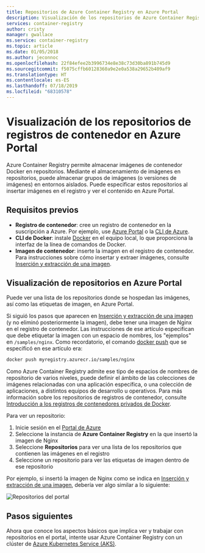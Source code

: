 ```yaml
---
title: Repositorios de Azure Container Registry en Azure Portal
description: Visualización de los repositorios de Azure Container Registry en Azure Portal.
services: container-registry
author: cristy
manager: gwallace
ms.service: container-registry
ms.topic: article
ms.date: 01/05/2018
ms.author: jeconnoc
ms.openlocfilehash: 22f84efee2b3996734e8e38c73d30ba891b745d9
ms.sourcegitcommit: f5075cffb60128360a9e2e0a538a29652b409af9
ms.translationtype: HT
ms.contentlocale: es-ES
ms.lasthandoff: 07/18/2019
ms.locfileid: "68310578"
---
```

# <a name="view-container-registry-repositories-in-the-azure-portal"></a>Visualización de los repositorios de registros de contenedor en Azure Portal

Azure Container Registry permite almacenar imágenes de contenedor Docker en repositorios. Mediante el almacenamiento de imágenes en repositorios, puede almacenar grupos de imágenes (o versiones de imágenes) en entornos aislados. Puede especificar estos repositorios al insertar imágenes en el registro y ver el contenido en Azure Portal.

## <a name="prerequisites"></a>Requisitos previos

* **Registro de contenedor**: cree un registro de contenedor en la suscripción a Azure. Por ejemplo, use [Azure Portal](container-registry-get-started-portal.md) o la [CLI de Azure](container-registry-get-started-azure-cli.md).
* **CLI de Docker**: instale [Docker][docker-install] en el equipo local, lo que proporciona la interfaz de la línea de comandos de Docker.
* **Imagen de contenedor**: inserte la imagen en el registro de contenedor. Para instrucciones sobre cómo insertar y extraer imágenes, consulte [Inserción y extracción de una imagen](container-registry-get-started-docker-cli.md).

## <a name="view-repositories-in-azure-portal"></a>Visualización de repositorios en Azure Portal

Puede ver una lista de los repositorios donde se hospedan las imágenes, así como las etiquetas de imagen, en Azure Portal.

Si siguió los pasos que aparecen en [Inserción y extracción de una imagen](container-registry-get-started-docker-cli.md) (y no eliminó posteriormente la imagen), debe tener una imagen de Nginx en el registro de contenedor. Las instrucciones de ese artículo especifican que debe etiquetar la imagen con un espacio de nombres, los "ejemplos" en `/samples/nginx`. Como recordatorio, el comando [docker push][docker-push] que se especificó en ese artículo era:

```Bash
docker push myregistry.azurecr.io/samples/nginx
```

 Como Azure Container Registry admite ese tipo de espacios de nombres de repositorio de varios niveles, puede definir el ámbito de las colecciones de imágenes relacionadas con una aplicación específica, o una colección de aplicaciones, a distintos equipos de desarrollo u operativos. Para más información sobre los repositorios de registros de contenedor, consulte [Introducción a los registros de contenedores privados de Docker](container-registry-intro.md).

Para ver un repositorio:

1. Inicie sesión en el [Portal de Azure][portal]
1. Seleccione la instancia de **Azure Container Registry** en la que insertó la imagen de Nginx
1. Seleccione **Repositorios** para ver una lista de los repositorios que contienen las imágenes en el registro
1. Seleccione un repositorio para ver las etiquetas de imagen dentro de ese repositorio

Por ejemplo, si insertó la imagen de Nginx como se indica en [Inserción y extracción de una imagen](container-registry-get-started-docker-cli.md), debería ver algo similar a lo siguiente:

![Repositorios del portal](./media/container-registry-repositories/container-registry-repositories.png)

## <a name="next-steps"></a>Pasos siguientes

Ahora que conoce los aspectos básicos que implica ver y trabajar con repositorios en el portal, intente usar Azure Container Registry con un clúster de [Azure Kubernetes Service (AKS)](../aks/tutorial-kubernetes-prepare-app.md).

<!-- LINKS - External -->
[docker-install]: https://docs.docker.com/engine/installation/
[docker-push]: https://docs.docker.com/engine/reference/commandline/push/
[portal]: https://portal.azure.com
